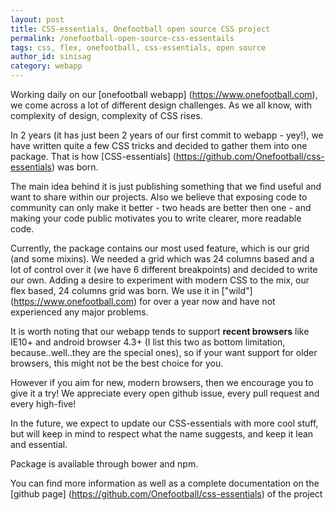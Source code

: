 ```yaml
---
layout: post
title: CSS-essentials, Onefootball open source CSS project
permalink: /onefootball-open-source-css-essentails
tags: css, flex, onefootball, css-essentials, open source
author_id: sinisag
category: webapp
---
```


Working daily on our [onefootball webapp] (https://www.onefootball.com),
we come across a lot of different design challenges. As we all know, with complexity of design,
complexity of CSS rises.

In 2 years (it has just been 2 years of our first commit to webapp - yey!), we have written
quite a few CSS tricks and decided to gather them into one package.
That is how [CSS-essentials] (https://github.com/Onefootball/css-essentials) was born.

The main idea behind it is just publishing something that we find useful
and want to share within our projects. Also we believe that exposing code to community
can only make it better - two heads are better then one - and making your code public
motivates you to write clearer, more readable code.  

Currently, the package contains our most used feature, which is our grid (and some mixins).
We needed a grid which was 24 columns based and a lot of control over it (we have 6 different breakpoints)
and decided to write our own. Adding a desire to experiment with modern CSS to the mix,
our flex based, 24 columns grid was born. We use it in ["wild"] (https://www.onefootball.com) for over a year now
and have not experienced any major problems.

It is worth noting that our webapp tends to support **recent browsers** like  IE10+ and android browser 4.3+
(I list this two as bottom limitation, because..well..they are the special ones),
so if your want support for older browsers, this might not be the best choice for you.

However if you aim for new, modern browsers, then we encourage you to give it a try!
We appreciate every open github issue, every pull request and every high-five!

In the future, we expect to update our CSS-essentials with more cool stuff, but will
keep in mind to respect what the name suggests, and keep it lean and essential.

Package is available through bower and npm.

You can find more information as well as a complete documentation on the
[github page] (https://github.com/Onefootball/css-essentials) of the project
